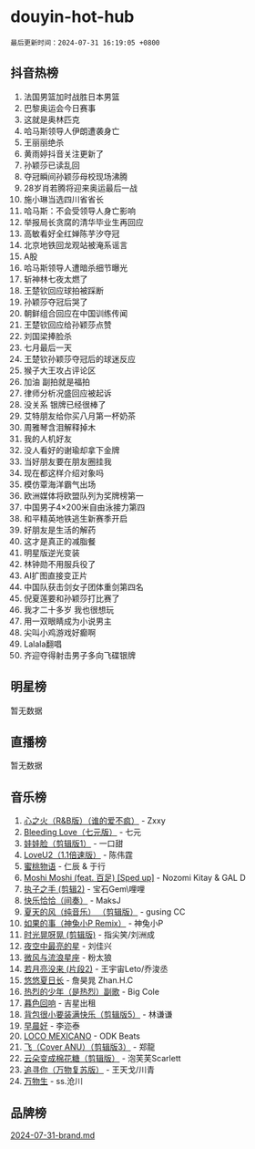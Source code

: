 # douyin-hot-hub

`最后更新时间：2024-07-31 16:19:05 +0800`

## 抖音热榜

1. 法国男篮加时战胜日本男篮
1. 巴黎奥运会今日赛事
1. 这就是奥林匹克
1. 哈马斯领导人伊朗遭袭身亡
1. 王丽丽绝杀
1. 黄雨婷抖音关注更新了
1. 孙颖莎已读乱回
1. 夺冠瞬间孙颖莎母校现场沸腾
1. 28岁肖若腾将迎来奥运最后一战
1. 施小琳当选四川省省长
1. 哈马斯：不会受领导人身亡影响
1. 举报局长贪腐的清华毕业生再回应
1. 高敏看好全红婵陈芋汐夺冠
1. 北京地铁回龙观站被淹系谣言
1. A股
1. 哈马斯领导人遭暗杀细节曝光
1. 斩神林七夜太燃了
1. 王楚钦回应球拍被踩断
1. 孙颖莎夺冠后哭了
1. 朝鲜组合回应在中国训练传闻
1. 王楚钦回应给孙颖莎点赞
1. 刘国梁捧脸杀
1. 七月最后一天
1. 王楚钦孙颖莎夺冠后的球迷反应
1. 猴子大王攻占评论区
1. 加油 副拍就是福拍
1. 律师分析况盛回应被起诉
1. 没关系 银牌已经很棒了
1. 艾特朋友给你买八月第一杯奶茶
1. 周雅琴含泪解释掉木
1. 我的人机好友
1. 没人看好的谢瑜却拿下金牌
1. 当好朋友要在朋友圈挂我
1. 现在都这样介绍对象吗
1. 模仿覃海洋霸气出场
1. 欧洲媒体将欧盟队列为奖牌榜第一
1. 中国男子4×200米自由泳接力第四
1. 和平精英地铁逃生新赛季开启
1. 好朋友是生活的解药
1. 这才是真正的减脂餐
1. 明星版逆光变装
1. 林钟勋不用服兵役了
1. AI扩图直接变正片
1. 中国队获击剑女子团体重剑第四名
1. 倪夏莲要和孙颖莎打比赛了
1. 我才二十多岁 我也很想玩
1. 用一双眼睛成为小说男主
1. 尖叫小鸡游戏好癫啊
1. Lalala翻唱
1. 齐迎夺得射击男子多向飞碟银牌

## 明星榜

暂无数据

## 直播榜

暂无数据

## 音乐榜

1. [心之火（R&B版）（谁的爱不疯）](https://sf3-cdn-tos.douyinstatic.com/obj/tos-cn-ve-2774/okemkEDaIBBE3OosftCgMxlFkLQZRw37t36ZQv) - Zxxy
1. [Bleeding Love（七元版）](https://sf5-hl-cdn-tos.douyinstatic.com/obj/tos-cn-ve-2774/oEgC9eZFHQ1MfSRnrfkzFp8AayDWqAQMABBgUs) - 七元
1. [娃娃脸（剪辑版1）](https://sf3-cdn-tos.douyinstatic.com/obj/tos-cn-ve-2774/oIimSCgQoNUePTAZ1Ba7TeADY4KetGYsVFeaaB) - 一口甜
1. [LoveU2（1.1倍速版）](https://sf3-cdn-tos.douyinstatic.com/obj/tos-cn-ve-2774/oQMeDffLaEmgMwgCOEMAFCI6INzoFPgWdD0rsa) - 陈伟霆
1. [蜜桃物语](https://sf3-cdn-tos.douyinstatic.com/obj/tos-cn-ve-2774/oIhOSCZtIACtYU4XQkngiW9kCBfVD1Fz9IYeqL) - 仁辰 & 于行
1. [Moshi Moshi (feat. 百足) [Sped up]](https://sf3-cdn-tos.douyinstatic.com/obj/tos-cn-ve-2774/ocCPFQcXJLeroaIdQLIGAoeeYM3OAUYGDguHXz) - Nozomi Kitay & GAL D
1. [执子之手 (剪辑2)](https://sf3-cdn-tos.douyinstatic.com/obj/tos-cn-ve-2774/oUoZLQjCc31XzqsBnBQUNgeKtYPBcgbFDwtfcu) - 宝石Gem\哩哩
1. [快乐恰恰（间奏）](https://sf5-hl-cdn-tos.douyinstatic.com/obj/tos-cn-ve-2774/oMesum3HvWQXJxuMFeVYzf54o2QzH5aEBPOCAn) - MaksJ
1. [夏天的风（纯音乐） （剪辑版）](https://sf5-hl-cdn-tos.douyinstatic.com/obj/tos-cn-ve-2774/oUzLjBZZFQAoNRmGokEeD5zfQCObp6UeFAnTa6) - gusing CC
1. [如果的事（神兔小P Remix）](https://sf5-hl-cdn-tos.douyinstatic.com/obj/tos-cn-ve-2774/okHtAffz3g4ZB0BMQn9iC9BC6AciI3xCmgQTqt) - 神兔小P
1. [时光晃呀晃 (剪辑版)](https://sf3-cdn-tos.douyinstatic.com/obj/tos-cn-ve-2774/o8ACeQem3gwI1x3GIYGAfKG0LJebKFRJDwRwyW) - 指尖笑/刘洲成
1. [夜空中最亮的星](https://sf3-cdn-tos.douyinstatic.com/obj/tos-cn-ve-2774/o4IfgGwqqnFeXEMGaS8JBzJAdayAaCeoxqbjCD) - 刘佳兴
1. [微风与流浪星座](https://sf5-hl-cdn-tos.douyinstatic.com/obj/tos-cn-ve-2774/okQfeAMGaEbRLJILIMJGeKgg1CgIeCNAsmx8IR) - 粉太狼
1. [若月亮没来 (片段2)](https://sf5-hl-cdn-tos.douyinstatic.com/obj/tos-cn-ve-2774/ocQavLLjkCOeDxGyYeIMGgNAIwJ0QXE1Ve3Fzv) - 王宇宙Leto/乔浚丞
1. [悠悠夏日长](https://sf3-cdn-tos.douyinstatic.com/obj/tos-cn-ve-2774/oUMrdhm6MSeLCU1aI6CXCBFtQzFEGafJYAeDgE) - 詹昊晁 Zhan.H.C
1. [热烈的少年（是热烈）副歌](https://sf5-hl-cdn-tos.douyinstatic.com/obj/tos-cn-ve-2774/owVNI0CLDAUMtSz6TEYvfFBFL4UDFFhLfgK8fa) - Big Cole
1. [暮色回响](https://sf3-cdn-tos.douyinstatic.com/obj/tos-cn-ve-2774/ogmtI1ftCDEkkgJG5NlBfFoiaBQtGMF3ZTdrIO) - 吉星出租
1. [背包很小要装满快乐（剪辑版5）](https://sf3-cdn-tos.douyinstatic.com/obj/tos-cn-ve-2774/oUqSJIiBjw2pxsBAiQRmkbZGJrlGCMBPpIW90) - 林谦谦
1. [早晨好](https://sf5-hl-cdn-tos.douyinstatic.com/obj/tos-cn-ve-2774/oEn1iBCi6Im33ZOg97tePPMfoRzXBPLBQ1plD3) - 李迩泰
1. [LOCO MEXICANO](https://sf3-cdn-tos.douyinstatic.com/obj/tos-cn-ve-2774/owxVoxJorA4ILBfsMAjU6t7O1xW9w0tS7EYzh6) - ODK Beats
1. [飞（Cover ANU）（剪辑版3）](https://sf5-hl-cdn-tos.douyinstatic.com/obj/tos-cn-ve-2774/7fceff03e2694974b0f5a59c8eb131aa) - 郑龍
1. [云朵变成棉花糖（剪辑版）](https://sf3-cdn-tos.douyinstatic.com/obj/tos-cn-ve-2774/o8LC84GQLALFfXeyJmh8KE61byVQYMMeAZLfEI) - 泡芙芙Scarlett
1. [追寻你（万物复苏版）](https://sf3-cdn-tos.douyinstatic.com/obj/tos-cn-ve-2774/oYeAZJsbjIDit9APmBg8u6uDUQnHmoCf3gbo74) - 王天戈/川青
1. [万物生](https://sf3-cdn-tos.douyinstatic.com/obj/tos-cn-ve-2774/oYmc57nRMikxBnetIc1y6BCoOZFN5QfURgQDTE) - ss.沧川

## 品牌榜

[2024-07-31-brand.md](2024-07-31-brand.md)
